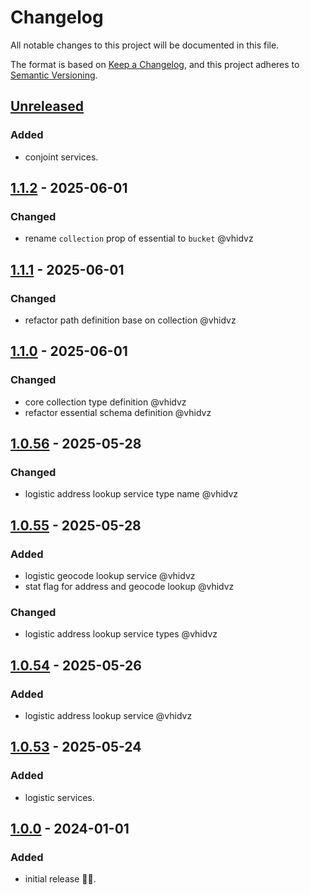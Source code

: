 # Changelog

All notable changes to this project will be documented in this file.

The format is based on [Keep a Changelog](https://keepachangelog.com/en/1.1.0/),
and this project adheres to [Semantic Versioning](https://semver.org/spec/v2.0.0.html).

## [Unreleased]

### Added

- conjoint services.

## [1.1.2] - 2025-06-01

### Changed

- rename `collection` prop of essential to `bucket` @vhidvz

## [1.1.1] - 2025-06-01

### Changed

- refactor path definition base on collection @vhidvz

## [1.1.0] - 2025-06-01

### Changed

- core collection type definition @vhidvz
- refactor essential schema definition @vhidvz

## [1.0.56] - 2025-05-28

### Changed

- logistic address lookup service type name @vhidvz

## [1.0.55] - 2025-05-28

### Added

- logistic geocode lookup service @vhidvz
- stat flag for address and geocode lookup @vhidvz

### Changed

- logistic address lookup service types @vhidvz

## [1.0.54] - 2025-05-26

### Added

- logistic address lookup service @vhidvz

## [1.0.53] - 2025-05-24

### Added

- logistic services.

## [1.0.0] - 2024-01-01

### Added

- initial release 🎉​🎊​.

[unreleased]: https://github.com/wenex-org/platform-sdk/compare/1.1.2...HEAD
[1.1.2]: https://github.com/wenex-org/platform-sdk/compare/1.1.1...1.1.2
[1.1.1]: https://github.com/wenex-org/platform-sdk/compare/1.1.0...1.1.1
[1.1.0]: https://github.com/wenex-org/platform-sdk/compare/1.0.56...1.1.0
[1.0.56]: https://github.com/wenex-org/platform-sdk/compare/1.0.55...1.0.56
[1.0.55]: https://github.com/wenex-org/platform-sdk/compare/1.0.54...1.0.55
[1.0.54]: https://github.com/wenex-org/platform-sdk/compare/1.0.53...1.0.54
[1.0.53]: https://github.com/wenex-org/platform-sdk/compare/1.0.0...1.0.53
[1.0.0]: https://github.com/wenex-org/platform-sdk/releases/tag/1.0.0
